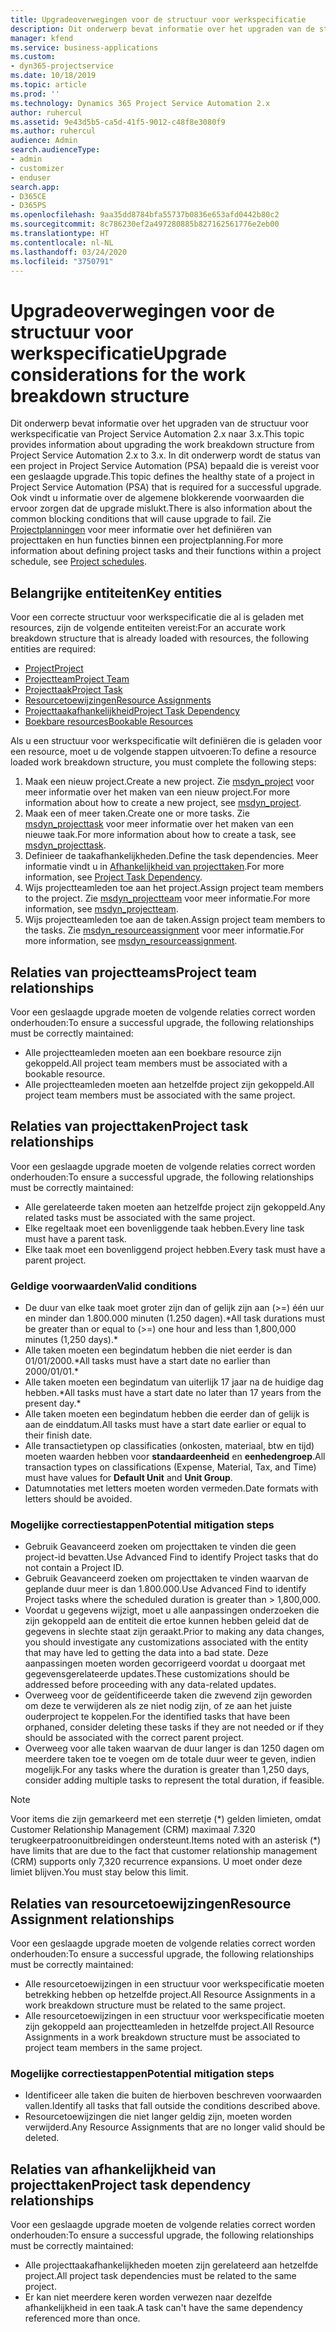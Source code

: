 ```yaml
---
title: Upgradeoverwegingen voor de structuur voor werkspecificatie
description: Dit onderwerp bevat informatie over het upgraden van de structuur voor werkspecificatie van Project Service Automation 2.x naar 3.x.
manager: kfend
ms.service: business-applications
ms.custom:
- dyn365-projectservice
ms.date: 10/18/2019
ms.topic: article
ms.prod: ''
ms.technology: Dynamics 365 Project Service Automation 2.x
author: ruhercul
ms.assetid: 9e43d5b5-ca5d-41f5-9012-c48f8e3080f9
ms.author: ruhercul
audience: Admin
search.audienceType:
- admin
- customizer
- enduser
search.app:
- D365CE
- D365PS
ms.openlocfilehash: 9aa35dd8784bfa55737b0836e653afd0442b80c2
ms.sourcegitcommit: 8c786230ef2a497280885b827162561776e2eb00
ms.translationtype: HT
ms.contentlocale: nl-NL
ms.lasthandoff: 03/24/2020
ms.locfileid: "3750791"
---
```

# <a name="upgrade-considerations-for-the-work-breakdown-structure"></a><span data-ttu-id="c3e3b-103">Upgradeoverwegingen voor de structuur voor werkspecificatie</span><span class="sxs-lookup"><span data-stu-id="c3e3b-103">Upgrade considerations for the work breakdown structure</span></span>
<span data-ttu-id="c3e3b-104">Dit onderwerp bevat informatie over het upgraden van de structuur voor werkspecificatie van Project Service Automation 2.x naar 3.x.</span><span class="sxs-lookup"><span data-stu-id="c3e3b-104">This topic provides information about upgrading the work breakdown structure from Project Service Automation 2.x to 3.x.</span></span> <span data-ttu-id="c3e3b-105">In dit onderwerp wordt de status van een project in Project Service Automation (PSA) bepaald die is vereist voor een geslaagde upgrade.</span><span class="sxs-lookup"><span data-stu-id="c3e3b-105">This topic defines the healthy state of a project in Project Service Automation (PSA) that is required for a successful upgrade.</span></span> <span data-ttu-id="c3e3b-106">Ook vindt u informatie over de algemene blokkerende voorwaarden die ervoor zorgen dat de upgrade mislukt.</span><span class="sxs-lookup"><span data-stu-id="c3e3b-106">There is also information about the common blocking conditions that will cause upgrade to fail.</span></span> <span data-ttu-id="c3e3b-107">Zie [Projectplanningen](project-creating.md) voor meer informatie over het definiëren van projecttaken en hun functies binnen een projectplanning.</span><span class="sxs-lookup"><span data-stu-id="c3e3b-107">For more information about defining project tasks and their functions within a project schedule, see [Project schedules](project-creating.md).</span></span>

## <a name="key-entities"></a><span data-ttu-id="c3e3b-108">Belangrijke entiteiten</span><span class="sxs-lookup"><span data-stu-id="c3e3b-108">Key entities</span></span>
<span data-ttu-id="c3e3b-109">Voor een correcte structuur voor werkspecificatie die al is geladen met resources, zijn de volgende entiteiten vereist:</span><span class="sxs-lookup"><span data-stu-id="c3e3b-109">For an accurate work breakdown structure that is already loaded with resources, the following entities are required:</span></span>

- [<span data-ttu-id="c3e3b-110">Project</span><span class="sxs-lookup"><span data-stu-id="c3e3b-110">Project</span></span>](../developer/entities/msdyn_project.md)
- [<span data-ttu-id="c3e3b-111">Projectteam</span><span class="sxs-lookup"><span data-stu-id="c3e3b-111">Project Team</span></span>](../developer/entities/msdyn_projectteam.md)
- [<span data-ttu-id="c3e3b-112">Projecttaak</span><span class="sxs-lookup"><span data-stu-id="c3e3b-112">Project Task</span></span>](../developer/entities/msdyn_projecttask.md)
- [<span data-ttu-id="c3e3b-113">Resourcetoewijzingen</span><span class="sxs-lookup"><span data-stu-id="c3e3b-113">Resource Assignments</span></span>](../developer/entities/msdyn_resourceassignment.md)
- [<span data-ttu-id="c3e3b-114">Projecttaakafhankelijkheid</span><span class="sxs-lookup"><span data-stu-id="c3e3b-114">Project Task Dependency</span></span>](../developer/entities/msdyn_projecttaskdependency.md)
- [<span data-ttu-id="c3e3b-115">Boekbare resources</span><span class="sxs-lookup"><span data-stu-id="c3e3b-115">Bookable Resources</span></span>](../developer/entities/bookableresource.md)

<span data-ttu-id="c3e3b-116">Als u een structuur voor werkspecificatie wilt definiëren die is geladen voor een resource, moet u de volgende stappen uitvoeren:</span><span class="sxs-lookup"><span data-stu-id="c3e3b-116">To define a resource loaded work breakdown structure, you must complete the following steps:</span></span>

1. <span data-ttu-id="c3e3b-117">Maak een nieuw project.</span><span class="sxs-lookup"><span data-stu-id="c3e3b-117">Create a new project.</span></span> <span data-ttu-id="c3e3b-118">Zie [msdyn_project](../developer/entities/msdyn_project.md) voor meer informatie over het maken van een nieuw project.</span><span class="sxs-lookup"><span data-stu-id="c3e3b-118">For more information about how to create a new project, see [msdyn_project](../developer/entities/msdyn_project.md).</span></span>
2. <span data-ttu-id="c3e3b-119">Maak een of meer taken.</span><span class="sxs-lookup"><span data-stu-id="c3e3b-119">Create one or more tasks.</span></span> <span data-ttu-id="c3e3b-120">Zie [msdyn_projecttask](../developer/entities/msdyn_projecttask.md) voor meer informatie over het maken van een nieuwe taak.</span><span class="sxs-lookup"><span data-stu-id="c3e3b-120">For more information about how to create a task, see [msdyn_projecttask](../developer/entities/msdyn_projecttask.md).</span></span>
3. <span data-ttu-id="c3e3b-121">Definieer de taakafhankelijkheden.</span><span class="sxs-lookup"><span data-stu-id="c3e3b-121">Define the task dependencies.</span></span> <span data-ttu-id="c3e3b-122">Meer informatie vindt u in [Afhankelijkheid van projecttaken](../developer/entities/msdyn_projecttaskdependency.md).</span><span class="sxs-lookup"><span data-stu-id="c3e3b-122">For more information, see [Project Task Dependency](../developer/entities/msdyn_projecttaskdependency.md).</span></span>
4. <span data-ttu-id="c3e3b-123">Wijs projectteamleden toe aan het project.</span><span class="sxs-lookup"><span data-stu-id="c3e3b-123">Assign project team members to the project.</span></span> <span data-ttu-id="c3e3b-124">Zie [msdyn_projectteam](../developer/entities/msdyn_projectteam.md) voor meer informatie.</span><span class="sxs-lookup"><span data-stu-id="c3e3b-124">For more information, see [msdyn_projectteam](../developer/entities/msdyn_projectteam.md).</span></span>
5. <span data-ttu-id="c3e3b-125">Wijs projectteamleden toe aan de taken.</span><span class="sxs-lookup"><span data-stu-id="c3e3b-125">Assign project team members to the tasks.</span></span> <span data-ttu-id="c3e3b-126">Zie [msdyn_resourceassignment](../developer/entities/msdyn_resourceassignment.md) voor meer informatie.</span><span class="sxs-lookup"><span data-stu-id="c3e3b-126">For more information, see [msdyn_resourceassignment](../developer/entities/msdyn_resourceassignment.md).</span></span>

## <a name="project-team-relationships"></a><span data-ttu-id="c3e3b-127">Relaties van projectteams</span><span class="sxs-lookup"><span data-stu-id="c3e3b-127">Project team relationships</span></span>

<span data-ttu-id="c3e3b-128">Voor een geslaagde upgrade moeten de volgende relaties correct worden onderhouden:</span><span class="sxs-lookup"><span data-stu-id="c3e3b-128">To ensure a successful upgrade, the following relationships must be correctly maintained:</span></span>
- <span data-ttu-id="c3e3b-129">Alle projectteamleden moeten aan een boekbare resource zijn gekoppeld.</span><span class="sxs-lookup"><span data-stu-id="c3e3b-129">All project team members must be associated with a bookable resource.</span></span>
- <span data-ttu-id="c3e3b-130">Alle projectteamleden moeten aan hetzelfde project zijn gekoppeld.</span><span class="sxs-lookup"><span data-stu-id="c3e3b-130">All project team members must be associated with the same project.</span></span> 

## <a name="project-task-relationships"></a><span data-ttu-id="c3e3b-131">Relaties van projecttaken</span><span class="sxs-lookup"><span data-stu-id="c3e3b-131">Project task relationships</span></span>
<span data-ttu-id="c3e3b-132">Voor een geslaagde upgrade moeten de volgende relaties correct worden onderhouden:</span><span class="sxs-lookup"><span data-stu-id="c3e3b-132">To ensure a successful upgrade, the following relationships must be correctly maintained:</span></span>

- <span data-ttu-id="c3e3b-133">Alle gerelateerde taken moeten aan hetzelfde project zijn gekoppeld.</span><span class="sxs-lookup"><span data-stu-id="c3e3b-133">Any related tasks must be associated with the same project.</span></span>
- <span data-ttu-id="c3e3b-134">Elke regeltaak moet een bovenliggende taak hebben.</span><span class="sxs-lookup"><span data-stu-id="c3e3b-134">Every line task must have a parent task.</span></span>
- <span data-ttu-id="c3e3b-135">Elke taak moet een bovenliggend project hebben.</span><span class="sxs-lookup"><span data-stu-id="c3e3b-135">Every task must have a parent project.</span></span>

### <a name="valid-conditions"></a><span data-ttu-id="c3e3b-136">Geldige voorwaarden</span><span class="sxs-lookup"><span data-stu-id="c3e3b-136">Valid conditions</span></span>

- <span data-ttu-id="c3e3b-137">De duur van elke taak moet groter zijn dan of gelijk zijn aan (>=) één uur en minder dan 1.800.000 minuten (1.250 dagen).\*</span><span class="sxs-lookup"><span data-stu-id="c3e3b-137">All task durations must be greater than or equal to (>=) one hour and less than 1,800,000 minutes (1,250 days).\*</span></span>
- <span data-ttu-id="c3e3b-138">Alle taken moeten een begindatum hebben die niet eerder is dan 01/01/2000.\*</span><span class="sxs-lookup"><span data-stu-id="c3e3b-138">All tasks must have a start date no earlier than 2000/01/01.\*</span></span>
- <span data-ttu-id="c3e3b-139">Alle taken moeten een begindatum van uiterlijk 17 jaar na de huidige dag hebben.\*</span><span class="sxs-lookup"><span data-stu-id="c3e3b-139">All tasks must have a start date no later than 17 years from the present day.\*</span></span>
- <span data-ttu-id="c3e3b-140">Alle taken moeten een begindatum hebben die eerder dan of gelijk is aan de einddatum.</span><span class="sxs-lookup"><span data-stu-id="c3e3b-140">All tasks must have a start date earlier or equal to their finish date.</span></span>
- <span data-ttu-id="c3e3b-141">Alle transactietypen op classificaties (onkosten, materiaal, btw en tijd) moeten waarden hebben voor **standaardeenheid** en **eenhedengroep**.</span><span class="sxs-lookup"><span data-stu-id="c3e3b-141">All transaction types on classifications (Expense, Material, Tax, and Time) must have values for **Default Unit** and **Unit Group**.</span></span>
- <span data-ttu-id="c3e3b-142">Datumnotaties met letters moeten worden vermeden.</span><span class="sxs-lookup"><span data-stu-id="c3e3b-142">Date formats with letters should be avoided.</span></span>

### <a name="potential-mitigation-steps"></a><span data-ttu-id="c3e3b-143">Mogelijke correctiestappen</span><span class="sxs-lookup"><span data-stu-id="c3e3b-143">Potential mitigation steps</span></span>
- <span data-ttu-id="c3e3b-144">Gebruik Geavanceerd zoeken om projecttaken te vinden die geen project-id bevatten.</span><span class="sxs-lookup"><span data-stu-id="c3e3b-144">Use Advanced Find to identify Project tasks that do not contain a Project ID.</span></span>
- <span data-ttu-id="c3e3b-145">Gebruik Geavanceerd zoeken om projecttaken te vinden waarvan de geplande duur meer is dan 1.800.000.</span><span class="sxs-lookup"><span data-stu-id="c3e3b-145">Use Advanced Find to identify Project tasks where the scheduled duration is greater than > 1,800,000.</span></span>
- <span data-ttu-id="c3e3b-146">Voordat u gegevens wijzigt, moet u alle aanpassingen onderzoeken die zijn gekoppeld aan de entiteit die ertoe kunnen hebben geleid dat de gegevens in slechte staat zijn geraakt.</span><span class="sxs-lookup"><span data-stu-id="c3e3b-146">Prior to making any data changes, you should investigate any customizations associated with the entity that may have led to getting the data into a bad state.</span></span> <span data-ttu-id="c3e3b-147">Deze aanpassingen moeten worden gecorrigeerd voordat u doorgaat met gegevensgerelateerde updates.</span><span class="sxs-lookup"><span data-stu-id="c3e3b-147">These customizations should be addressed before proceeding with any data-related updates.</span></span>
- <span data-ttu-id="c3e3b-148">Overweeg voor de geïdentificeerde taken die zwevend zijn geworden om deze te verwijderen als ze niet nodig zijn, of ze aan het juiste ouderproject te koppelen.</span><span class="sxs-lookup"><span data-stu-id="c3e3b-148">For the identified tasks that have been orphaned, consider deleting these tasks if they are not needed or if they should be associated with the correct parent project.</span></span>
- <span data-ttu-id="c3e3b-149">Overweeg voor alle taken waarvan de duur langer is dan 1250 dagen om meerdere taken toe te voegen om de totale duur weer te geven, indien mogelijk.</span><span class="sxs-lookup"><span data-stu-id="c3e3b-149">For any tasks where the duration is greater than 1,250 days, consider adding multiple tasks to represent the total duration, if feasible.</span></span>

> [!NOTE]
> <span data-ttu-id="c3e3b-150">Voor items die zijn gemarkeerd met een sterretje (\*) gelden limieten, omdat Customer Relationship Management (CRM) maximaal 7.320 terugkeerpatroonuitbreidingen ondersteunt.</span><span class="sxs-lookup"><span data-stu-id="c3e3b-150">Items noted with an asterisk (\*) have limits that are due to the fact that customer relationship management (CRM) supports only 7,320 recurrence expansions.</span></span> <span data-ttu-id="c3e3b-151">U moet onder deze limiet blijven.</span><span class="sxs-lookup"><span data-stu-id="c3e3b-151">You must stay below this limit.</span></span>

## <a name="resource-assignment-relationships"></a><span data-ttu-id="c3e3b-152">Relaties van resourcetoewijzingen</span><span class="sxs-lookup"><span data-stu-id="c3e3b-152">Resource Assignment relationships</span></span>
<span data-ttu-id="c3e3b-153">Voor een geslaagde upgrade moeten de volgende relaties correct worden onderhouden:</span><span class="sxs-lookup"><span data-stu-id="c3e3b-153">To ensure a successful upgrade, the following relationships must be correctly maintained:</span></span>

- <span data-ttu-id="c3e3b-154">Alle resourcetoewijzingen in een structuur voor werkspecificatie moeten betrekking hebben op hetzelfde project.</span><span class="sxs-lookup"><span data-stu-id="c3e3b-154">All Resource Assignments in a work breakdown structure must be related to the same project.</span></span>
- <span data-ttu-id="c3e3b-155">Alle resourcetoewijzingen in een structuur voor werkspecificatie moeten zijn gekoppeld aan projectteamleden in hetzelfde project.</span><span class="sxs-lookup"><span data-stu-id="c3e3b-155">All Resource Assignments in a work breakdown structure must be associated to project team members in the same project.</span></span>

### <a name="potential-mitigation-steps"></a><span data-ttu-id="c3e3b-156">Mogelijke correctiestappen</span><span class="sxs-lookup"><span data-stu-id="c3e3b-156">Potential mitigation steps</span></span>
- <span data-ttu-id="c3e3b-157">Identificeer alle taken die buiten de hierboven beschreven voorwaarden vallen.</span><span class="sxs-lookup"><span data-stu-id="c3e3b-157">Identify all tasks that fall outside the conditions described above.</span></span>  
- <span data-ttu-id="c3e3b-158">Resourcetoewijzingen die niet langer geldig zijn, moeten worden verwijderd.</span><span class="sxs-lookup"><span data-stu-id="c3e3b-158">Any Resource Assignments that are no longer valid should be deleted.</span></span>

## <a name="project-task-dependency-relationships"></a><span data-ttu-id="c3e3b-159">Relaties van afhankelijkheid van projecttaken</span><span class="sxs-lookup"><span data-stu-id="c3e3b-159">Project task dependency relationships</span></span>
<span data-ttu-id="c3e3b-160">Voor een geslaagde upgrade moeten de volgende relaties correct worden onderhouden:</span><span class="sxs-lookup"><span data-stu-id="c3e3b-160">To ensure a successful upgrade, the following relationships must be correctly maintained:</span></span>

- <span data-ttu-id="c3e3b-161">Alle projecttaakafhankelijkheden moeten zijn gerelateerd aan hetzelfde project.</span><span class="sxs-lookup"><span data-stu-id="c3e3b-161">All project task dependencies must be related to the same project.</span></span>
- <span data-ttu-id="c3e3b-162">Er kan niet meerdere keren worden verwezen naar dezelfde afhankelijkheid in een taak.</span><span class="sxs-lookup"><span data-stu-id="c3e3b-162">A task can't have the same dependency referenced more than once.</span></span>
